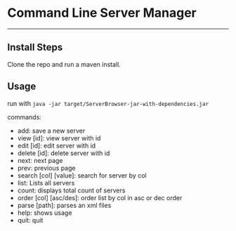 Command Line Server Manager
===================

----------

Install Steps
-------------

Clone the repo and run a maven install.


Usage
-------------
run with `java -jar target/ServerBrowser-jar-with-dependencies.jar`

commands:
 - add: save a new server
 - view [id]: view server with id
 - edit [id]: edit server with id
 - delete [id]: delete server with id
 - next: next page
 - prev: previous page
 - search [col] [value]: search for server by col
 - list: Lists all servers
 - count: displays total count of servers
 - order [col] [asc/des]: order list by col in asc or dec order
 - parse [path]: parses an xml files
 - help: shows usage
 - quit: quit
